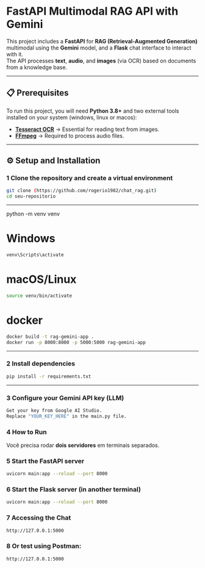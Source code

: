# FastAPI Multimodal RAG API with Gemini

This project includes a **FastAPI** for **RAG (Retrieval-Augmented Generation)** multimodal using the **Gemini** model, and a **Flask** chat interface to interact with it.  
The API processes **text**, **audio**, and **images** (via OCR) based on documents from a knowledge base.


---

## 📋 Prerequisites

To run this project, you will need **Python 3.8+** and two external tools installed on your system (windows, linux or macos):

- **[Tesseract OCR](https://github.com/tesseract-ocr/tesseract)** → Essential for reading text from images. 
- **[FFmpeg](https://ffmpeg.org/download.html)** → Required to process audio files.

---

## ⚙️ Setup and Installation

### 1 Clone the repository and create a virtual environment
```bash
git clone (https://github.com/rogerio1982/chat_rag.git)
cd seu-repositorio
```
---

python -m venv venv
# Windows
```bash
venv\Scripts\activate
```
# macOS/Linux
```bash
source venv/bin/activate
```
# docker
```bash
docker build -t rag-gemini-app .
docker run -p 8000:8000 -p 5000:5000 rag-gemini-app
```
---
### 2 Install dependencies
```bash
pip install -r requirements.txt
```
---

### 3 Configure your Gemini API key (LLM)
```bash
Get your key from Google AI Studio.
Replace "YOUR_KEY_HERE" in the main.py file.
```

### 4 How to Run
Você precisa rodar **dois servidores** em terminais separados.

### 5  Start the FastAPI server
```bash
uvicorn main:app --reload --port 8000
```
### 6 Start the Flask server (in another terminal)
```bash
uvicorn main:app --reload --port 8000
```
### 7 Accessing the Chat
```bash
http://127.0.0.1:5000
```
### 8 Or test using Postman:
```bash
http://127.0.0.1:5000
